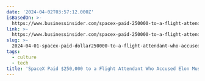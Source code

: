 ```yaml
---
date: '2024-04-02T03:57:12.000Z'
isBasedOn: >-
  https://www.businessinsider.com/spacex-paid-250000-to-a-flight-attendant-who-accused-elon-musk-of-sexual-misconduct-2022-5
link: >-
  https://www.businessinsider.com/spacex-paid-250000-to-a-flight-attendant-who-accused-elon-musk-of-sexual-misconduct-2022-5
slug: >-
  2024-04-01-spacex-paid-dollar250000-to-a-flight-attendant-who-accused-elon-musk-of-sexual
tags:
  - culture
  - tech
title: 'SpaceX Paid $250,000 to a Flight Attendant Who Accused Elon Musk of Sexual '
---
```


